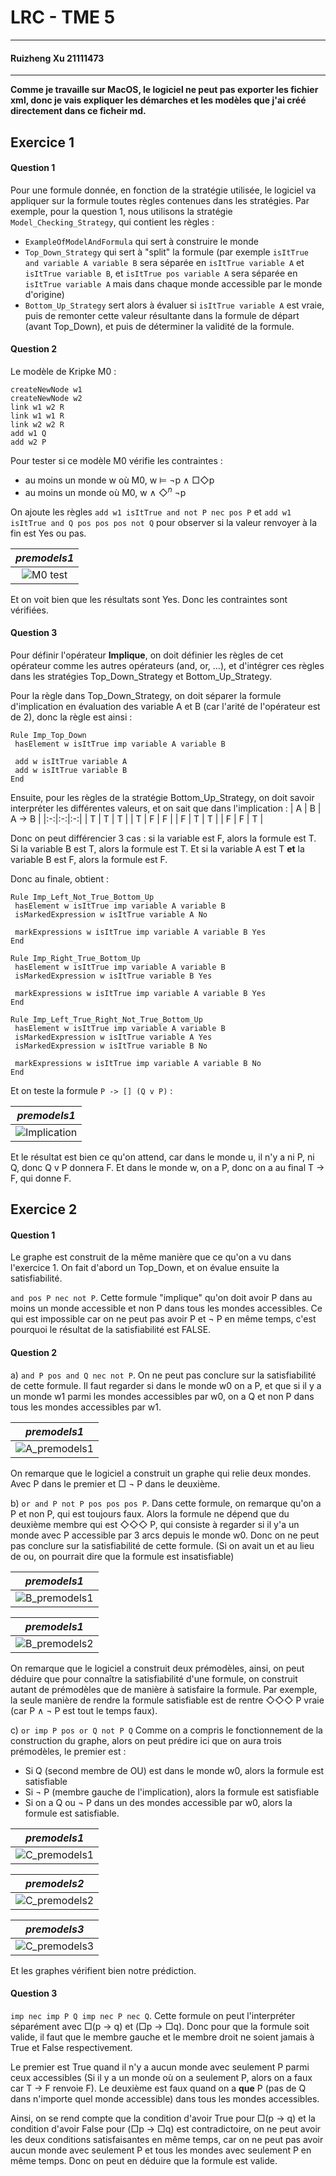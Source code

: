 # LRC - TME 5
-----------------------
#### Ruizheng Xu 21111473  
-----------------------

**Comme je travaille sur MacOS, le logiciel ne peut pas exporter les fichier xml, donc je vais expliquer les démarches et les modèles que j'ai créé directement dans ce ficheir md.**

## Exercice 1

#### Question 1

Pour une formule donnée, en fonction de la stratégie utilisée, le logiciel va appliquer sur la formule toutes règles contenues dans les stratégies. Par exemple, pour la question 1, nous utilisons la stratégie `Model_Checking_Strategy`, qui contient les règles : 
- `ExampleOfModelAndFormula` qui sert à construire le monde
- `Top_Down_Strategy` qui sert à "split" la formule (par exemple `isItTrue and variable A variable B` sera séparée en `isItTrue variable A` et `isItTrue variable B`, et `isItTrue pos variable A` sera séparée en `isItTrue variable A` mais dans chaque monde accessible par le monde d'origine)
- `Bottom_Up_Strategy` sert alors à évaluer si `isItTrue variable A` est vraie, puis de remonter cette valeur résultante dans la formule de départ (avant Top_Down), et puis de déterminer la validité de la formule.

#### Question 2

Le modèle de Kripke M0 :

```
createNewNode w1
createNewNode w2
link w1 w2 R
link w1 w1 R
link w2 w2 R
add w1 Q
add w2 P
```

Pour tester si ce modèle M0 vérifie les contraintes :
- au moins un monde w où M0, w $\models$ $\neg$p $\wedge$ $\Box \Diamond$p
- au moins un monde où M0, w $\wedge$ $\Diamond^n$ $\neg$p

On ajoute les règles `add w1 isItTrue and not P nec pos P` et `add w1 isItTrue and Q pos pos pos not Q` pour observer si la valeur renvoyer à la fin est Yes ou pas.

|*premodels1*|
|:--:|
|![M0 test](m0.png)|

Et on voit bien que les résultats sont Yes. Donc les contraintes sont vérifiées.

#### Question 3

Pour définir l'opérateur **Implique**, on doit définier les règles de cet opérateur comme les autres opérateurs (and, or, ...), et d'intégrer ces règles dans les stratégies Top_Down_Strategy et Bottom_Up_Strategy.

Pour la règle dans Top_Down_Strategy, on doit séparer la formule d'implication en évaluation des variable A et B (car l'arité de l'opérateur est de 2), donc la règle est ainsi : 
```
Rule Imp_Top_Down
 hasElement w isItTrue imp variable A variable B

 add w isItTrue variable A
 add w isItTrue variable B
End
```

Ensuite, pour les règles de la stratégie Bottom_Up_Strategy, on doit savoir interpréter les différentes valeurs, et on sait que dans l'implication :
| A  | B  |  A $\rightarrow$ B |
|:-:|:-:|:-:|
| T | T | T |
| T | F | F |
| F | T | T |
| F | F | T |

Donc on peut différencier 3 cas :
   si la variable est F, alors la formule est T. 
   Si la variable B est T, alors la formule est T. 
   Et si la variable A est T **et** la variable B est F, alors la formule est F.

Donc au finale, obtient : 
```
Rule Imp_Left_Not_True_Bottom_Up
 hasElement w isItTrue imp variable A variable B
 isMarkedExpression w isItTrue variable A No

 markExpressions w isItTrue imp variable A variable B Yes
End

Rule Imp_Right_True_Bottom_Up
 hasElement w isItTrue imp variable A variable B
 isMarkedExpression w isItTrue variable B Yes

 markExpressions w isItTrue imp variable A variable B Yes
End

Rule Imp_Left_True_Right_Not_True_Bottom_Up
 hasElement w isItTrue imp variable A variable B
 isMarkedExpression w isItTrue variable A Yes
 isMarkedExpression w isItTrue variable B No

 markExpressions w isItTrue imp variable A variable B No
End
```

Et on teste la formule `P -> [] (Q v P)` :

|*premodels1*|
|:--:|
|![Implication](imp.png)|

Et le résultat est bien ce qu'on attend, car dans le monde u, il n'y a ni P, ni Q, donc Q v P donnera F. Et dans le monde w, on a P, donc on a au final T -> F, qui donne F.

## Exercice 2

#### Question 1

Le graphe est construit de la même manière que ce qu'on a vu dans l'exercice 1. On fait d'abord un Top_Down, et on évalue ensuite la satisfiabilité.

`and pos P nec not P`. Cette formule "implique" qu'on doit avoir P dans au moins un monde accessible et non P dans tous les mondes accessibles. Ce qui est impossible car on ne peut pas avoir P et $\neg$ P en même temps, c'est pourquoi le résultat de la satisfiabilité est FALSE.

#### Question 2

a) `and P pos and Q nec not P`. On ne peut pas conclure sur la satisfiabilité de cette formule. Il faut regarder si dans le monde w0 on a P, et que si il y a un monde w1 parmi les mondes accessibles par w0, on a Q et non P dans tous les mondes accessibles par w1.

|*premodels1*|
|:--:|
|![A_premodels1](E2Q2A.png)|

On remarque que le logiciel a construit un graphe qui relie deux mondes. Avec P dans le premier et $\Box$ $\neg$ P dans le deuxième.

b) `or and P not P pos pos pos P`. Dans cette formule, on remarque qu'on a P et non P, qui est toujours faux. Alors la formule ne dépend que du deuxième membre qui est $\Diamond\Diamond\Diamond$ P, qui consiste à regarder si il y'a un monde avec P accessible par 3 arcs depuis le monde w0. Donc on ne peut pas conclure sur la satisfiabilité de cette formule. (Si on avait un et au lieu de ou, on pourrait dire que la formule est insatisfiable)

|*premodels1*|
|:--:|
|![B_premodels1](E2Q2B1.png)|

|*premodels1*|
|:--:|
|![B_premodels2](E2Q2B2.png)|

On remarque que le logiciel a construit deux prémodèles, ainsi, on peut déduire que pour connaître la satisfiabilité d'une formule, on construit autant de prémodèles que de manière à satisfaire la formule. Par exemple, la seule manière de rendre la formule satisfiable est de rentre $\Diamond\Diamond\Diamond$ P vraie (car P $\wedge$ $\neg$ P est tout le temps faux).

c) `or imp P pos or Q not P Q` Comme on a compris le fonctionnement de la construction du graphe, alors on peut prédire ici que on aura trois prémodèles, le premier est :
- Si Q (second membre de OU) est dans le monde w0, alors la formule est satisfiable
- Si $\neg$ P (membre gauche de l'implication), alors la formule est satisfiable
- Si on a Q ou $\neg$ P dans un des mondes accessible par w0, alors la formule est satisfiable.

|*premodels1*|
|:--:|
|![C_premodels1](E2Q2C1.png)|

|*premodels2*|
|:--:|
|![C_premodels2](E2Q2C2.png)|

|*premodels3*|
|:--:|
|![C_premodels3](E2Q2C3.png)|

Et les graphes vérifient bien notre prédiction.

#### Question 3

`imp nec imp P Q imp nec P nec Q`. Cette formule on peut l'interpréter séparément avec $\Box$(p $\rightarrow$ q) et ($\Box$p $\rightarrow$ $\Box$q). Donc pour que la formule soit valide, il faut que le membre gauche et le membre droit ne soient jamais à True et False respectivement.

Le premier est True quand il n'y a aucun monde avec seulement P parmi ceux accessibles (Si il y a un monde où on a seulement P, alors on a faux car T -> F renvoie F). Le deuxième est faux quand on a **que** P (pas de Q dans n'importe quel monde accessible) dans tous les mondes accessibles.

Ainsi, on se rend compte que la condition d'avoir True pour $\Box$(p $\rightarrow$ q) et la condition d'avoir False pour ($\Box$p $\rightarrow$ $\Box$q) est contradictoire, on ne peut avoir les deux conditions satisfaisantes en même temps, car on ne peut pas avoir aucun monde avec seulement P et tous les mondes avec seulement P en même temps. Donc on peut en déduire que la formule est valide.